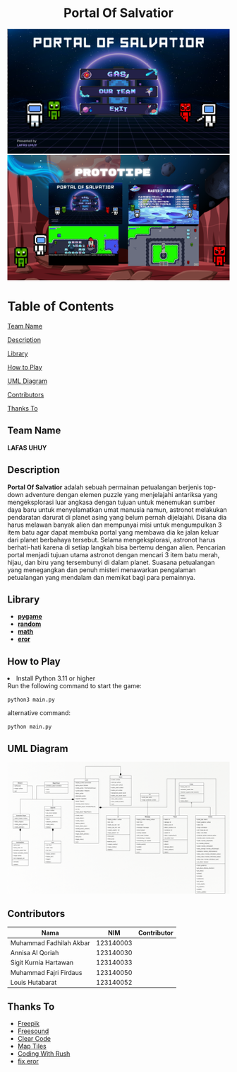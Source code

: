 <h1 align="center">Portal Of Salvatior</h1>

![Image_1](graphics/readme/PORTAL%20OF%20SALVATIOR.png)
![Image_1](graphics/readme/prototypeM3.png)

# Table of Contents
[Team Name](#team-name) 

[Description](#description)

[Library](#library)

[How to Play](#howtoplay)

[UML Diagram](#UMLDiagram)

[Contributors](#contributors)

[Thanks To](#thanks-to)

## Team Name
**LAFAS UHUY**


## Description
**Portal Of Salvatior** adalah sebuah permainan petualangan berjenis top-down
adventure dengan elemen puzzle yang menjelajahi antariksa yang mengeksplorasi
luar angkasa dengan tujuan untuk menemukan sumber daya baru untuk
menyelamatkan umat manusia namun, astronot melakukan pendaratan darurat di
planet asing yang belum pernah dijelajahi. Disana dia harus melawan banyak alien
dan mempunyai misi untuk mengumpulkan 3 item batu agar dapat membuka portal
yang membawa dia ke jalan keluar dari planet berbahaya tersebut. Selama
mengeksplorasi, astronot harus berhati-hati karena di setiap langkah bisa bertemu
dengan alien. Pencarian portal menjadi tujuan utama astronot dengan mencari 3 item
batu merah, hijau, dan biru yang tersembunyi di dalam planet. Suasana petualangan
yang menegangkan dan penuh misteri menawarkan pengalaman petualangan yang
mendalam dan memikat bagi para pemainnya.
## Library
- [**pygame**](https://www.python.org/)
- [**random**](https://docs.python.org/3/library/random.html)
- [**math**](https://docs.python.org/3/library/math.html)
- [**eror**](https://chatgpt.com/)

## How to Play
<!-- ![Image_2]() -->

<li> Install Python 3.11 or higher</li>
Run the following command to start the game:

```
python3 main.py
```
alternative command:

```
python main.py
```
## UML Diagram
![Image_3](graphics/readme/UML_Diagram.png)


## Contributors

| Nama | NIM | Contributor |
| ---- | --- | --- |
| Muhammad Fadhilah Akbar | 123140003 |  |
| Annisa Al Qoriah | 123140030 |  |
| Sigit Kurnia Hartawan | 123140033 |  |
| Muhammad Fajri Firdaus | 123140050 |  |
| Louis Hutabarat | 123140052 |  | 

## Thanks To
- [Freepik](freepik.com )
- [Freesound](freesound.org)
- [Clear Code](https://www.youtube.com/@ClearCode)
- [Map Tiles](www.youtube.com/@gamefromscratch)
- [Coding With Rush](https://www.youtube.com/@CodingWithRuss)
- [fix eror](https://chatgpt.com/)


